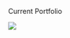 
Current Portfolio

<img src = "https://github.com/user-attachments/assets/d27d6a8d-1ee8-4aa4-8b2d-27023d10c178"/>
